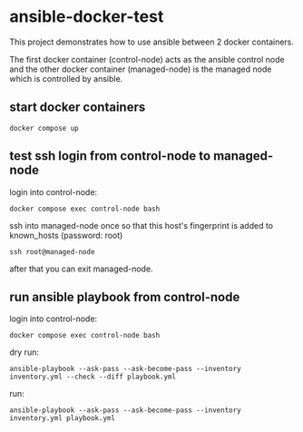 # ansible-docker-test

This project demonstrates how to use ansible between 2 docker containers.

The first docker container (control-node) acts as the ansible control node and the other docker container (managed-node) is the managed node which is controlled by ansible.

## start docker containers
```
docker compose up
```

## test ssh login from control-node to managed-node
login into control-node:
```
docker compose exec control-node bash
```

ssh into managed-node once so that this host's fingerprint is added to known_hosts (password: root)
```
ssh root@managed-node
```

after that you can exit managed-node.

## run ansible playbook from control-node
login into control-node:
```
docker compose exec control-node bash
```

dry run:
```
ansible-playbook --ask-pass --ask-become-pass --inventory inventory.yml --check --diff playbook.yml
```

run:
```
ansible-playbook --ask-pass --ask-become-pass --inventory inventory.yml playbook.yml
```
